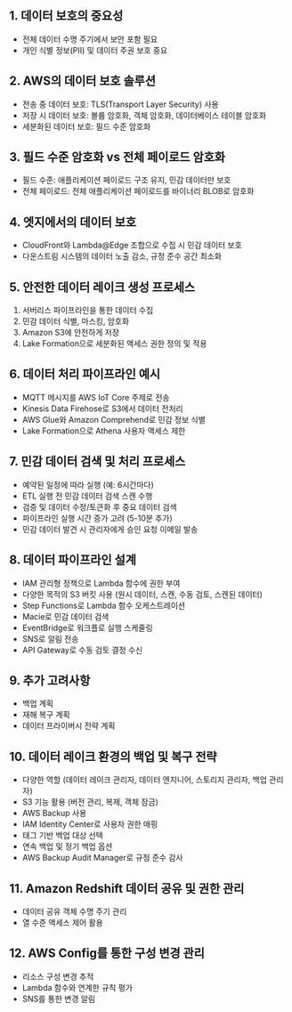 ## 1. 데이터 보호의 중요성
- 전체 데이터 수명 주기에서 보안 포함 필요
- 개인 식별 정보(PII) 및 데이터 주권 보호 중요

## 2. AWS의 데이터 보호 솔루션
- 전송 중 데이터 보호: TLS(Transport Layer Security) 사용
- 저장 시 데이터 보호: 볼륨 암호화, 객체 암호화, 데이터베이스 테이블 암호화
- 세분화된 데이터 보호: 필드 수준 암호화

## 3. 필드 수준 암호화 vs 전체 페이로드 암호화
- 필드 수준: 애플리케이션 페이로드 구조 유지, 민감 데이터만 보호
- 전체 페이로드: 전체 애플리케이션 페이로드를 바이너리 BLOB로 암호화

## 4. 엣지에서의 데이터 보호
- CloudFront와 Lambda@Edge 조합으로 수집 시 민감 데이터 보호
- 다운스트림 시스템의 데이터 노출 감소, 규정 준수 공간 최소화

## 5. 안전한 데이터 레이크 생성 프로세스
1. 서버리스 파이프라인을 통한 데이터 수집
2. 민감 데이터 식별, 마스킹, 암호화
3. Amazon S3에 안전하게 저장
4. Lake Formation으로 세분화된 액세스 권한 정의 및 적용

## 6. 데이터 처리 파이프라인 예시
- MQTT 메시지를 AWS IoT Core 주제로 전송
- Kinesis Data Firehose로 S3에서 데이터 전처리
- AWS Glue와 Amazon Comprehend로 민감 정보 식별
- Lake Formation으로 Athena 사용자 액세스 제한

## 7. 민감 데이터 검색 및 처리 프로세스
- 예약된 일정에 따라 실행 (예: 6시간마다)
- ETL 실행 전 민감 데이터 검색 스캔 수행
- 검증 및 데이터 수정/토큰화 후 중요 데이터 검색
- 파이프라인 실행 시간 증가 고려 (5-10분 추가)
- 민감 데이터 발견 시 관리자에게 승인 요청 이메일 발송

## 8. 데이터 파이프라인 설계
- IAM 관리형 정책으로 Lambda 함수에 권한 부여
- 다양한 목적의 S3 버킷 사용 (원시 데이터, 스캔, 수동 검토, 스캔된 데이터)
- Step Functions로 Lambda 함수 오케스트레이션
- Macie로 민감 데이터 검색
- EventBridge로 워크플로 실행 스케줄링
- SNS로 알림 전송
- API Gateway로 수동 검토 결정 수신

## 9. 추가 고려사항
- 백업 계획
- 재해 복구 계획
- 데이터 프라이버시 전략 계획

## 10. 데이터 레이크 환경의 백업 및 복구 전략
- 다양한 역할 (데이터 레이크 관리자, 데이터 엔지니어, 스토리지 관리자, 백업 관리자)
- S3 기능 활용 (버전 관리, 복제, 객체 잠금)
- AWS Backup 사용
- IAM Identity Center로 사용자 권한 매핑
- 태그 기반 백업 대상 선택
- 연속 백업 및 정기 백업 옵션
- AWS Backup Audit Manager로 규정 준수 감사

## 11. Amazon Redshift 데이터 공유 및 권한 관리
- 데이터 공유 객체 수명 주기 관리
- 열 수준 액세스 제어 활용

## 12. AWS Config를 통한 구성 변경 관리
- 리소스 구성 변경 추적
- Lambda 함수와 연계한 규칙 평가
- SNS를 통한 변경 알림